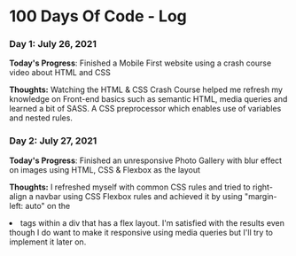 # 100 Days Of Code - Log

### Day 1: July 26, 2021 

**Today's Progress**: Finished a Mobile First website using a crash course video about HTML and CSS

**Thoughts:** Watching the HTML & CSS Crash Course helped me refresh my knowledge on Front-end basics such as semantic HTML, media queries and learned a bit of SASS. A CSS preprocessor which enables use of variables and nested rules. 

### Day 2: July 27, 2021 

**Today's Progress**: Finished an unresponsive Photo Gallery with blur effect on images using HTML, CSS & Flexbox as the layout  

**Thoughts:** I refreshed myself with common CSS rules and tried to right-align a navbar using CSS Flexbox rules and achieved it by using "margin-left: auto" on the <li> tags within a div that has a flex layout. I'm satisfied with the results even though I do want to make it responsive using media queries but I'll try to implement it later on. 
